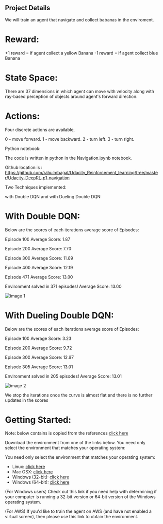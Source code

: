 ## Project Details


We will train an agent that navigate and collect babanas in the enviroment.

# Reward:
+1 reward = if agent collect a yellow Banana 
-1 reward = if agent collect blue Banana


# State Space:
There are 37 dimensions in which agent can move with velocity along with ray-based perception of objects around agent's forward direction.

# Actions:
Four discrete actions are available,

0 - move forward.
1 - move backward.
2 - turn left.
3 - turn right.

Python notebook:

The code is written in python in the Navigation.ipynb notebook. 

Github location is :
https://github.com/rahulmbagal/Udacity_Reinforcement_learning/tree/master/Udacity-DeepRL-p1-navigation

Two Techniques implemented:

with Double DQN
and with Dueling Double DQN


# With Double DQN:

Below are the scores of each iterations average score of Episodes:

Episode 100	Average Score: 1.87

Episode 200	Average Score: 7.70

Episode 300	Average Score: 11.69

Episode 400	Average Score: 12.19

Episode 471	Average Score: 13.00

Environment solved in 371 episodes!	Average Score: 13.00

![image 1](https://user-images.githubusercontent.com/6122185/94677177-1e85be00-033a-11eb-841c-1b27aa123a62.png)

# With Dueling Double DQN:

Below are the scores of each iterations average score of Episodes:

Episode 100	Average Score: 3.23

Episode 200	Average Score: 9.72

Episode 300	Average Score: 12.97

Episode 305	Average Score: 13.01

Environment solved in 205 episodes!	Average Score: 13.01

![image 2](https://user-images.githubusercontent.com/6122185/94677408-77555680-033a-11eb-8e78-ac4e269c1915.png)

We stop the iterations once the curve is almost flat and there is no further updates in the scores 


# Getting Started:

Note: below contains is copied from the references [click here](https://github.com/udacity/deep-reinforcement-learning/tree/master/p1_navigation#getting-started)

Download the environment from one of the links below. You need only select the environment that matches your operating system:

You need only select the environment that matches your operating system:
- Linux: [click here](https://s3-us-west-1.amazonaws.com/udacity-drlnd/P1/Banana/VisualBanana_Linux.zip)
- Mac OSX: [click here](https://s3-us-west-1.amazonaws.com/udacity-drlnd/P1/Banana/VisualBanana.app.zip)
- Windows (32-bit): [click here](https://s3-us-west-1.amazonaws.com/udacity-drlnd/P1/Banana/VisualBanana_Windows_x86.zip)
- Windows (64-bit): [click here](https://s3-us-west-1.amazonaws.com/udacity-drlnd/P1/Banana/VisualBanana_Windows_x86_64.zip)


(For Windows users) Check out this link if you need help with determining if your computer is running a 32-bit version or 64-bit version of the Windows operating system.

(For AWS) If you'd like to train the agent on AWS (and have not enabled a virtual screen), then please use this link to obtain the environment.



